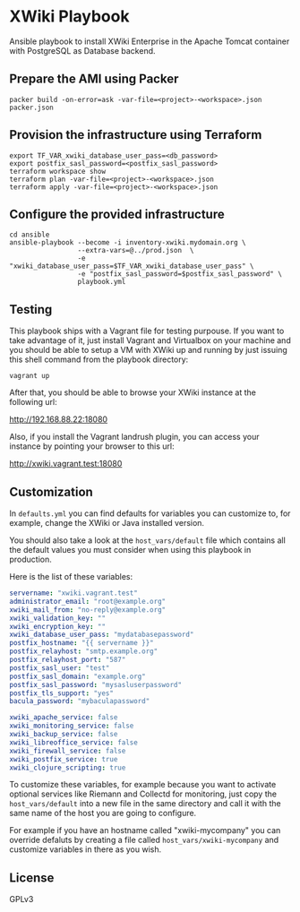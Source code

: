 XWiki Playbook
==============

Ansible playbook to install XWiki Enterprise in the Apache Tomcat
container with PostgreSQL as Database backend.

## Prepare the AMI using Packer

```shell
packer build -on-error=ask -var-file=<project>-<workspace>.json  packer.json

```

## Provision the infrastructure using Terraform

```shell
export TF_VAR_xwiki_database_user_pass=<db_password>
export postfix_sasl_password=<postfix_sasl_password>
terraform workspace show
terraform plan -var-file=<project>-<workspace>.json
terraform apply -var-file=<project>-<workspace>.json

```

## Configure the provided infrastructure

```shell
cd ansible
ansible-playbook --become -i inventory-xwiki.mydomain.org \
                 --extra-vars=@../prod.json  \
                 -e "xwiki_database_user_pass=$TF_VAR_xwiki_database_user_pass" \
                 -e "postfix_sasl_password=$postfix_sasl_password" \
                 playbook.yml
```

## Testing

This playbook ships with a Vagrant file for testing purpouse. If you
want to take advantage of it, just install Vagrant and Virtualbox on
your machine and you should be able to setup a VM with XWiki up and
running by just issuing this shell command from the playbook
directory:

```shell
vagrant up

```

After that, you should be able to browse your XWiki instance at the
following url:

http://192.168.88.22:18080

Also, if you install the Vagrant landrush plugin, you can access your
instance by pointing your browser to this url:

http://xwiki.vagrant.test:18080

## Customization

In ``defaults.yml`` you can find defaults for variables you can
customize to, for example, change the XWiki or Java installed version.

You should also take a look at the ``host_vars/default`` file which
contains all the default values you must consider when using this
playbook in production.

Here is the list of these variables:

```yaml
servername: "xwiki.vagrant.test"
administrator_email: "root@example.org"
xwiki_mail_from: "no-reply@example.org"
xwiki_validation_key: ""
xwiki_encryption_key: ""
xwiki_database_user_pass: "mydatabasepassword"
postfix_hostname: "{{ servername }}"
postfix_relayhost: "smtp.example.org"
postfix_relayhost_port: "587"
postfix_sasl_user: "test"
postfix_sasl_domain: "example.org"
postfix_sasl_password: "mysasluserpassword"
postfix_tls_support: "yes"
bacula_password: "mybaculapassword"

xwiki_apache_service: false
xwiki_monitoring_service: false
xwiki_backup_service: false
xwiki_libreoffice_service: false
xwiki_firewall_service: false
xwiki_postfix_service: true
xwiki_clojure_scripting: true
```

To customize these variables, for example because you want to activate
optional services like Riemann and Collectd for monitoring, just copy
the ``host_vars/default`` into a new file in the same directory and
call it with the same name of the host you are going to configure.

For example if you have an hostname called "xwiki-mycompany" you can
override defaluts by creating a file called
``host_vars/xwiki-mycompany`` and customize variables in there as you
wish.

## License

GPLv3
